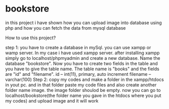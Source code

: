 # bookstore
in this project i have shown how you can upload image into database using php and how you can fetch the data from mysql database

How to use this project?

step 1:
you have to create a database in mySql. you can use xampp or wamp server. In my case i have used xampp server. after installing xampp simply go to localhost/phpmyadmin and create a new database. Name the database "bookstore". Now you have to create two fields in the table and you have to give the table name. The table name is "books" and the fields are "id" and "filename". 
id – int(11), primary, auto increment
filename – varchar(100)
Step 2: copy my codes and make a folder in the xampp/htdocs in yout pc. and in that folder paste my code files and also create another folder name image. the image folder shoulod be empty. now you can go to localhost/bookstore(the folder name you gave in the htdocs where you put my codes) and upload image and it will work
